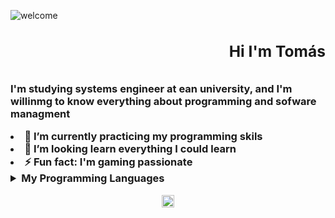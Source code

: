 
![welcome](https://user-images.githubusercontent.com/114431022/192411270-bb314227-35be-41e7-a5d1-45d1844f47f3.gif)

### **<h2 align='right'> Hi I'm Tomás** <h2>
I'm studying systems engineer at ean university, and I'm willinmg to know everything about programming and sofware managment
  <li>🌱 I’m currently practicing my programming skils
  <li>👯 I’m looking learn everything I could learn</li>
  <li>⚡ Fun fact: I'm gaming passionate
  </ul>
  
  <details>
<summary><b>My Programming Languages</b></summary>
  <h2 align='center'> Not at the moment, but soon will be added here</h2>
   </p>
</details>
  
<p align='center'>
  <a href="https://twitter.com/tomazabel_27"  target="_blank"><img align="center" src="https://cdn.icon-icons.com/icons2/836/PNG/512/Twitter_icon-icons.com_66803.png" alt="Tomás Twitter" height="20" width="20"/></a>
